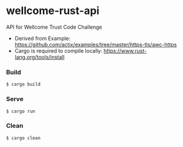 # wellcome-rust-api
API for Wellcome Trust Code Challenge
- Derived from Example: https://github.com/actix/examples/tree/master/https-tls/awc-https
- Cargo is required to compile locally: https://www.rust-lang.org/tools/install

###  Build

```
$ cargo build
```

###  Serve

```
$ cargo run
```

###  Clean

```
$ cargo clean
```
